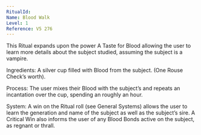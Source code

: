 ```yaml
---
RitualId: 
Name: Blood Walk
Level: 1
Reference: V5 276
---
```

This Ritual expands upon the power A Taste for Blood allowing the user to learn more details about the subject studied, assuming the subject is a vampire.     

Ingredients: A silver cup filled with Blood from the subject. (One Rouse Check’s worth).     

Process: The user mixes their Blood with the subject’s and repeats an incantation over the cup, spending an roughly an hour.     

System: A win on the Ritual roll (see General Systems) allows the user to learn the generation and name of the subject as well as the subject’s sire. A Critical Win also informs the user of any Blood Bonds active on the subject, as regnant or thrall.